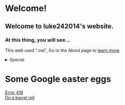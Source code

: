 # Welcome!

## Welcome to luke242014's website.

### At this thing, you will see...

This web used ".md", Go to the About page to [learn more](https://luke242014.github.io/about).

<details class="indent">
  <summary>Special</summary>
  <a href="{{ page.root }}qrgenerator">
    QR Code Generator
  </a>
  <br/>
  <a href="{{ page.root }}mb">
    Mineblock (under construction)
  </a>
  <br/>
  <a href="{{ page.root }}pastebin">
    Pastebin
  </a>
  <br/>
  <a href="{{ page.root }}urlshortener">
    URL Shortener
  </a>
</details>

# Some Google easter eggs

<a href="https://www.google.com/teapot">Error 418</a>
<br/>
<a href="https://www.google.com/search?q=do+a+barrel+roll">Do a barrel roll</a>
